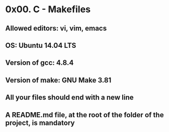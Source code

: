 # 0x00. C - Makefiles
## Allowed editors: vi, vim, emacs
## OS: Ubuntu 14.04 LTS
## Version of gcc: 4.8.4
## Version of make: GNU Make 3.81
## All your files should end with a new line
## A README.md file, at the root of the folder of the project, is mandatory